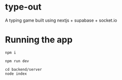 # type-out

A typing game built using nextjs + supabase + socket.io

# Running the app

```
npm i

npm run dev

cd backend/server
node index
```
